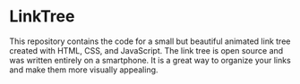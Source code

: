 # LinkTree
This repository contains the code for a small but beautiful animated link tree created with HTML, CSS, and JavaScript. The link tree is open source and was written entirely on a smartphone. It is a great way to organize your links and make them more visually appealing.
